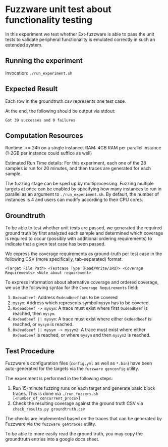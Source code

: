 # Fuzzware unit test about functionality testing
In this experiment we test whether Ext-fuzzware is able to pass the unit tests to validate peripheral functionality is emulated correctly in such an extended system.

## Running the experiment
Invocation: `./run_experiment.sh`

## Expected Result

Each row in the groundtruth.csv represents one test case.


At the end, the following should be output via stdout:
```
Got 39 successes and 0 failures
```

## Computation Resources
Runtime: <= 24h on a single instance.
RAM: 4GB RAM per parallel instance (1-2GB per instance could suffice as well)

Estimated Run Time details:
For this experiment, each one of the 28 samples is run for 20 minutes, and then traces are generated for each sample.

The fuzzing stage can be sped up by multiprocessing. Fuzzing multiple targets at once can be enabled by specifying how many instances to run in parallel as an argument to `./run_experiment.sh`. By default, the number of instances is 4 and users can modify according to their CPU cores.

## Groundtruth
To be able to test whether unit tests are passed, we generated the required ground truth by first analyzed each sample and determined which coverage is required to occur (possibly with additional ordering requirements) to indicate that a given test case has been passed.

We express the coverage requirements as ground-truth per test case in the following CSV (more specifically, tab-separated) format:

`<Target File Path> <Testcase Type (Read/Write/IRQ)> <Coverage Requirements> <Note about requirement>`

To express information about alternative coverage and ordered coverage, we use the following syntax for the `Coverage Requirements` field:

1. `0xdeadbeef`: Address `0xdeadbeef` has to be covered
2. `mysym`: Address which represents symbol `mysym` has to be covered.
3. `0xdeadbeef -> mysym`: A trace must exist where first `0xdeadbeef` is reached, then `mysym`.
4. `0xdeadbeef || mysym`: A trace must exist where either `0xdeadbeef` is reached, or `mysym` is reached.
5. `0xdeadbeef || mysym -> mysym2`: A trace must exist where either `0xdeadbeef` is reached, or where `mysym` and then `mysym2` is reached.

## Test Procedure
Fuzzware's configuration files (`config.yml` as well as `*.bin`) have been auto-generated for the targets via the `fuzzware genconfig` utility.

The experiment is performed in the following steps:
1. Run 15-minute fuzzing runs on each target and generate basic block traces. This is done via `./run_fuzzers.sh [<number_of_concurrent_procs>]`
2. Check the resulting coverage against the ground truth CSV via `check_results.py groundtruth.csv`

The checks are implemented based on the traces that can be generated by Fuzzware via the `fuzzware gentraces` utility.

To be able to more easily read the ground truth, you may copy the groundtruth entries into a google docs sheet.
